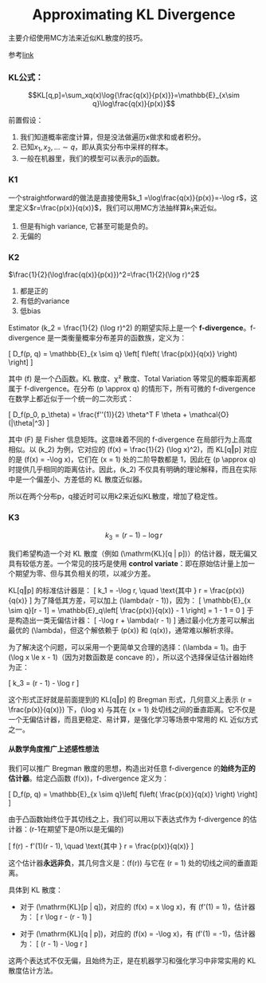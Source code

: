 # <center> Approximating KL Divergence </center>

主要介绍使用MC方法来近似KL散度的技巧。

参考[link](http://joschu.net/blog/kl-approx.html)

### KL公式：

$$KL[q,p]=\sum_xq(x)\log{\frac{q(x)}{p(x)}}=\mathbb{E}_{x\sim q}\log\frac{q(x)}{p(x)}$$

前置假设：
1. 我们知道概率密度计算，但是没法做遍历x做求和或者积分。
2. 已知$x_1,x_2,... \sim q$，即从真实分布中采样的样本。
3. 一般在机器里，我们的模型可以表示$p$的函数。


### K1

一个straightforward的做法是直接使用$k_1 =\log\frac{q(x)}{p(x)}=-\log r$，这里定义$r=\frac{p(x)}{q(x)}$，我们可以用MC方法抽样算$k_1$来近似。

1. 但是有high variance, 它甚至可能是负的。
2. 无偏的

### K2

$\frac{1}{2}(\log\frac{q(x)}{p(x)})^2=\frac{1}{2}(\log r)^2$

1. 都是正的
2. 有低的variance
3. 低bias


Estimator \(k_2 = \frac{1}{2} (\log r)^2\) 的期望实际上是一个 **f-divergence**。f-divergence 是一类衡量概率分布差异的函数族，定义为：

\[
D_f(p, q) = \mathbb{E}_{x \sim q} \left[ f\left( \frac{p(x)}{q(x)} \right) \right]
\]

其中 \(f\) 是一个凸函数。KL 散度、χ² 散度、Total Variation 等常见的概率距离都属于 f-divergence。在分布 \(p \approx q\) 的情形下，所有可微的 f-divergence 在数学上都近似于一个统一的二次形式：

\[
D_f(p_0, p_\theta) = \frac{f''(1)}{2} \theta^T F \theta + \mathcal{O}(\|\theta\|^3)
\]

其中 \(F\) 是 Fisher 信息矩阵。这意味着不同的 f-divergence 在局部行为上高度相似。以 \(k_2\) 为例，它对应的 \(f(x) = \frac{1}{2} (\log x)^2\)，而 KL[q‖p] 对应的是 \(f(x) = -\log x\)，它们在 \(x = 1\) 处的二阶导数都是 1，因此在 \(p \approx q\) 时提供几乎相同的距离估计。因此，\(k_2\) 不仅具有明确的理论解释，而且在实际中是一个偏差小、方差低的 KL 散度近似器。

所以在两个分布p，q接近时可以用k2来近似KL散度，增加了稳定性。


### K3

$$k_3 = (r-1) -\log r$$

我们希望构造一个对 KL 散度（例如 \(\mathrm{KL}[q \| p]\)）的估计器，既无偏又具有较低方差。一个常见的技巧是使用 **control variate**：即在原始估计量上加一个期望为零、但与其负相关的项，以减少方差。

KL[q‖p] 的标准估计器是：
\[
k_1 = -\log r, \quad \text{其中 } r = \frac{p(x)}{q(x)}
\]
为了降低其方差，可以加上 \(\lambda(r - 1)\)，因为：
\[
\mathbb{E}_{x \sim q}[r - 1] = \mathbb{E}_q\left[ \frac{p(x)}{q(x)} - 1 \right] = 1 - 1 = 0
\]
于是构造出一类无偏估计器：
\[
-\log r + \lambda(r - 1)
\]
通过最小化方差可以解出最优的 \(\lambda\)，但这个解依赖于 \(p(x)\) 和 \(q(x)\)，通常难以解析求得。

为了解决这个问题，可以采用一个更简单又合理的选择：\(\lambda = 1\)。由于 \(\log x \le x - 1\)（因为对数函数是 concave 的），所以这个选择保证估计器始终为正：

\[
k_3 = (r - 1) - \log r
\]

这个形式正好就是前面提到的 KL[q‖p] 的 Bregman 形式，几何意义上表示 \(r = \frac{p(x)}{q(x)}\) 下，\(\log x\) 与其在 \(x = 1\) 处切线之间的垂直距离。它不仅是一个无偏估计器，而且更稳定、易计算，是强化学习等场景中常用的 KL 近似方式之一。


#### 从数学角度推广上述感性想法

我们可以推广 Bregman 散度的思想，构造出对任意 f-divergence 的**始终为正的估计器**。给定凸函数 \(f(x)\)，f-divergence 定义为：

\[
D_f(p, q) = \mathbb{E}_{x \sim q}\left[ f\left( \frac{p(x)}{q(x)} \right) \right]
\]

由于凸函数始终位于其切线之上，我们可以用以下表达式作为 f-divergence 的估计器：(r-1在期望下是0所以是无偏的)

\[
f(r) - f'(1)(r - 1), \quad \text{其中 } r = \frac{p(x)}{q(x)}
\]

这个估计器**永远非负**，其几何含义是：\(f(r)\) 与它在 \(r = 1\) 处的切线之间的垂直距离。

具体到 KL 散度：

- 对于 \(\mathrm{KL}[p \| q]\)，对应的 \(f(x) = x \log x\)，有 \(f'(1) = 1\)，估计器为：
  \[
  r \log r - (r - 1)
  \]

- 对于 \(\mathrm{KL}[q \| p]\)，对应的 \(f(x) = -\log x\)，有 \(f'(1) = -1\)，估计器为：
  \[
  (r - 1) - \log r
  \]

这两个表达式不仅无偏，且始终为正，是在机器学习和强化学习中非常实用的 KL 散度估计方法。